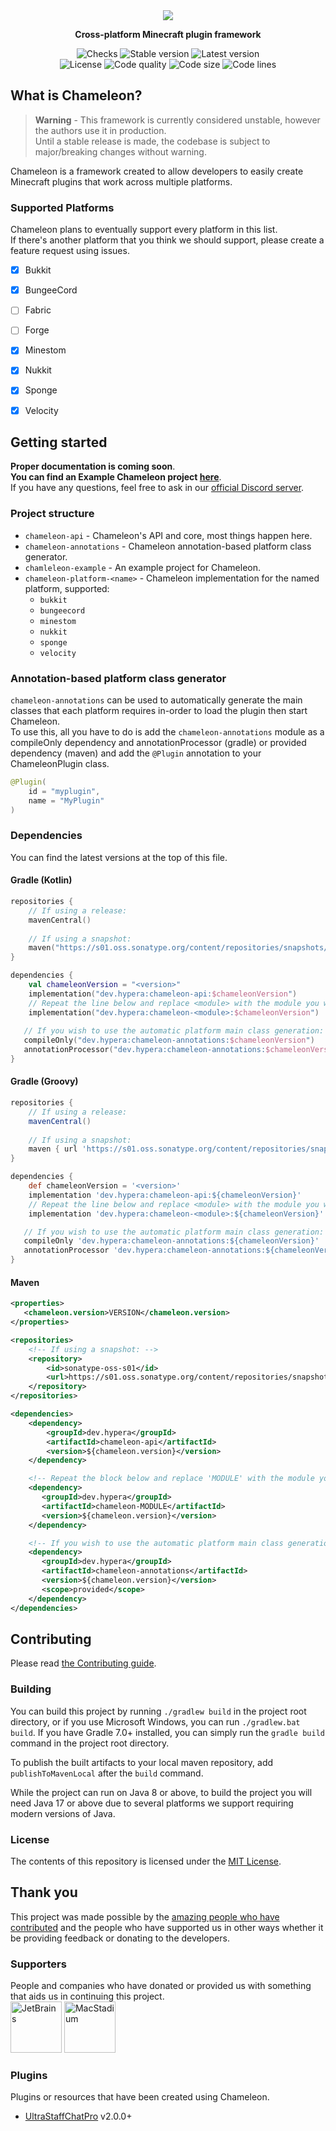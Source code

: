 <div align="center">
  <a href="https://github.com/ChameleonFramework/Chameleon">
    <img src="https://i.hypera.dev/assets/chameleon@750x150.png" />
  </a>
  <p><strong>Cross-platform Minecraft plugin framework</strong></p>
</div>

<div align="center">
  <img alt="Checks" src="https://img.shields.io/github/checks-status/ChameleonFramework/Chameleon/main?color=17aaaa&style=for-the-badge">
  <img alt="Stable version" src="https://img.shields.io/badge/Stable-N/A-%2317aaaa?style=for-the-badge">
  <img alt="Latest version" src="https://img.shields.io/badge/dynamic/json?color=17aaaa&label=Latest&prefix=v&query=%24.version&url=https%3A%2F%2Frepo.hypera.dev%2Fapi%2Fmaven%2Flatest%2Fversion%2Fsnapshots%2Fdev%2Fhypera%2Fchameleon-api&style=for-the-badge"><br/>
  <img alt="License" src="https://img.shields.io/badge/License-MIT-%2317aaaa?style=for-the-badge">
  <img alt="Code quality" src="https://img.shields.io/codefactor/grade/github/ChameleonFramework/Chameleon/main?style=for-the-badge&color=%2317aaaa">
  <img alt="Code size" src="https://img.shields.io/github/languages/code-size/ChameleonFramework/Chameleon?color=17aaaa&style=for-the-badge">
  <img alt="Code lines" src="https://img.shields.io/tokei/lines/github/ChameleonFramework/Chameleon?label=Lines%20of%20code&style=for-the-badge&color=17aaaa">
</div>

## What is Chameleon?
> **Warning** - This framework is currently considered unstable, however the authors use it in production.  
> Until a stable release is made, the codebase is subject to major/breaking changes without warning.  

Chameleon is a framework created to allow developers to easily create Minecraft plugins that work across multiple platforms.

### Supported Platforms
Chameleon plans to eventually support every platform in this list.  
If there's another platform that you think we should support, please create a feature request using issues.
- [x] Bukkit
- [x] BungeeCord
- [ ] Fabric
- [ ] Forge
- [x] Minestom
- [x] Nukkit
- [x] Sponge
- [x] Velocity


## Getting started
**Proper documentation is coming soon**.  
**You can find an Example Chameleon project [here](example)**.  
If you have any questions, feel free to ask in our [official Discord server](https://discord.hypera.dev/).

### Project structure
 - `chameleon-api` - Chameleon's API and core, most things happen here.
 - `chameleon-annotations` - Chameleon annotation-based platform class generator.
 - `chamleleon-example` - An example project for Chameleon.
 - `chameleon-platform-<name>` - Chameleon implementation for the named platform, supported:
   - `bukkit`
   - `bungeecord`
   - `minestom`
   - `nukkit`
   - `sponge`
   - `velocity`

### Annotation-based platform class generator
`chameleon-annotations` can be used to automatically generate the main classes that each platform requires in-order to load the plugin then start Chameleon.  
To use this, all you have to do is add the `chameleon-annotations` module as a compileOnly dependency and annotationProcessor (gradle) or provided dependency (maven) and add the `@Plugin` annotation to your ChameleonPlugin class.  
```java
@Plugin(
    id = "myplugin",
    name = "MyPlugin"
)
```

### Dependencies
You can find the latest versions at the top of this file.

#### Gradle (Kotlin)
```kotlin
repositories {
    // If using a release:
    mavenCentral()
   
    // If using a snapshot:
    maven("https://s01.oss.sonatype.org/content/repositories/snapshots/")
}

dependencies {
    val chameleonVersion = "<version>"
    implementation("dev.hypera:chameleon-api:$chameleonVersion")
    // Repeat the line below and replace <module> with the module you wish to use.
    implementation("dev.hypera:chameleon-<module>:$chameleonVersion")
   
   // If you wish to use the automatic platform main class generation:
   compileOnly("dev.hypera:chameleon-annotations:$chameleonVersion")
   annotationProcessor("dev.hypera:chameleon-annotations:$chameleonVersion")
}
```

#### Gradle (Groovy)
```groovy
repositories {
    // If using a release:
    mavenCentral()
 
    // If using a snapshot:
    maven { url 'https://s01.oss.sonatype.org/content/repositories/snapshots/' }
}

dependencies {
    def chameleonVersion = '<version>'
    implementation 'dev.hypera:chameleon-api:${chameleonVersion}'
    // Repeat the line below and replace <module> with the module you wish to use.
    implementation 'dev.hypera:chameleon-<module>:${chameleonVersion}'

   // If you wish to use the automatic platform main class generation:
   compileOnly 'dev.hypera:chameleon-annotations:${chameleonVersion}'
   annotationProcessor 'dev.hypera:chameleon-annotations:${chameleonVersion}'
}
```

#### Maven
```xml
<properties>
   <chameleon.version>VERSION</chameleon.version>
</properties>

<repositories>
    <!-- If using a snapshot: -->
    <repository>
        <id>sonatype-oss-s01</id>
        <url>https://s01.oss.sonatype.org/content/repositories/snapshots/</url>
    </repository>
</repositories>

<dependencies>
    <dependency>
        <groupId>dev.hypera</groupId>
        <artifactId>chameleon-api</artifactId>
        <version>${chameleon.version}</version>
    </dependency>

    <!-- Repeat the block below and replace 'MODULE' with the module you wish to use. -->
    <dependency>
       <groupId>dev.hypera</groupId>
       <artifactId>chameleon-MODULE</artifactId>
       <version>${chameleon.version}</version>
    </dependency>

    <!-- If you wish to use the automatic platform main class generation: -->
    <dependency>
       <groupId>dev.hypera</groupId>
       <artifactId>chameleon-annotations</artifactId>
       <version>${chameleon.version}</version>
       <scope>provided</scope>
    </dependency>
</dependencies>
```

## Contributing
Please read [the Contributing guide](CONTRIBUTING.md).

### Building
You can build this project by running `./gradlew build` in the project root directory, or if you use Microsoft Windows, you can run `./gradlew.bat build`.
If you have Gradle 7.0+ installed, you can simply run the `gradle build` command in the project root directory.

To publish the built artifacts to your local maven repository, add `publishToMavenLocal` after the `build` command.

While the project can run on Java 8 or above, to build the project you will need Java 17 or above due to several platforms we support requiring modern versions of Java.

### License
The contents of this repository is licensed under the [MIT License](LICENSE).

## Thank you
This project was made possible by the [amazing people who have contributed](https://github.com/ChameleonFramework/Chameleon/graphs/contributors) and the people who have supported us in other ways whether it be providing feedback or donating to the developers.

### Supporters
People and companies who have donated or provided us with something that aids us in continuing this project.  
<a href="https://jb.gg/OpenSourceSupport"><img src="https://resources.jetbrains.com/storage/products/company/brand/logos/jb_square.svg" alt="JetBrains" height="82"/></a>
<a href="https://www.macstadium.com/"><img src="https://uploads-ssl.webflow.com/5ac3c046c82724970fc60918/5c019d917bba312af7553b49_MacStadium-developerlogo.png" alt="MacStadium" height="82"/></a>

### Plugins
Plugins or resources that have been created using Chameleon.  
 - [UltraStaffChatPro](https://www.spigotmc.org/resources/80461/) v2.0.0+
